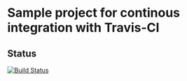 # Sample project for continous integration with Travis-CI

## Status
[![Build Status](https://travis-ci.org/stephenkingston/build-system.png)](https://travis-ci.org/stephenkingston/build-system)